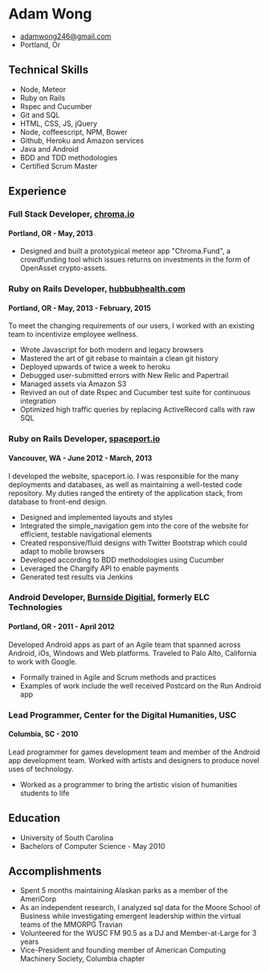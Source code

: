 # Adam Wong

- adamwong246@gmail.com
- Portland, Or

## Technical Skills

- Node, Meteor
- Ruby on Rails
- Rspec and Cucumber
- Git and SQL
- HTML, CSS, JS, jQuery
- Node, coffeescript, NPM, Bower
- Github, Heroku and Amazon services
- Java and Android
- BDD and TDD methodologies
- Certified Scrum Master

## Experience

### Full Stack Developer, [chroma.io](http://www.chroma.io/)

#### Portland, OR - May, 2013

- Designed and built a prototypical meteor app "Chroma.Fund", a crowdfunding tool which issues returns on investments in the form of OpenAsset crypto-assets.

### Ruby on Rails Developer, [hubbubhealth.com](https://www.hubbubhealth.com/)

#### Portland, OR - May, 2013 - February, 2015

To meet the changing requirements of our users, I worked with an existing team to incentivize employee wellness.

- Wrote Javascript for both modern and legacy browsers
- Mastered the art of git rebase to maintain a clean git history
- Deployed upwards of twice a week to heroku
- Debugged user-submitted errors with New Relic and Papertrail
- Managed assets via Amazon S3
- Revived an out of date Rspec and Cucumber test suite for continuous integration
- Optimized high traffic queries by replacing ActiveRecord calls with raw SQL

### Ruby on Rails Developer, [spaceport.io](http://spaceport.io/)

#### Vancouver, WA - June 2012 - March, 2013

I developed the website, spaceport.io. I was responsible for the many deployments and databases, as well as maintaining a well-tested code repository. My duties ranged the entirety of the application stack, from database to front-end design.

- Designed and implemented layouts and styles
- Integrated the simple_navigation gem into the core of the website for efficient, testable navigational elements
- Created responsive/fluid designs with Twitter Bootstrap which could adapt to mobile browsers
- Developed according to BDD methodologies using Cucumber
- Leveraged the Chargify API to enable payments
- Generated test results via Jenkins

### Android Developer, [Burnside Digitial](http://www.burnsidedigital.com), formerly ELC Technologies

#### Portland, OR - 2011 - April 2012

Developed Android apps as part of an Agile team that spanned across Android, iOs, Windows and Web platforms. Traveled to Palo Alto, California to work with Google.

- Formally trained in Agile and Scrum methods and practices
- Examples of work include the well received Postcard on the Run Android app

### Lead Programmer, Center for the Digital Humanities, USC

#### Columbia, SC - 2010

Lead programmer for games development team and member of the Android app development team.‭ Worked with artists and designers to produce novel uses of technology.

- Worked as a programmer to bring the artistic vision of humanities students to life

## Education

- University of South Carolina
- Bachelors of Computer Science - May 2010

## Accomplishments

- Spent 5 months maintaining Alaskan parks as a member of the AmeriCorp
- As an independent research, I analyzed sql data for the Moore School of Business while investigating emergent leadership within the virtual teams of the MMORPG Travian
- Volunteered for the WUSC FM 90.5 as a DJ and Member-at-Large for 3 years
- Vice-President and founding member of American Computing Machinery Society, Columbia chapter
